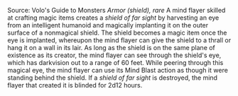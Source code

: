 Source: Volo's Guide to Monsters
*Armor (shield), rare*
A mind flayer skilled at crafting magic items creates a *shield of far sight* by harvesting an eye from an intelligent humanoid and magically implanting it on the outer surface of a nonmagical shield. The shield becomes a magic item once the eye is implanted, whereupon the mind flayer can give the shield to a thrall or hang it on a wall in its lair. As long as the shield is on the same plane of existence as its creator, the mind flayer can see through the shield's eye, which has darkvision out to a range of 60 feet. While peering through this magical eye, the mind flayer can use its Mind Blast action as though it were standing behind the shield.
If a *shield of far sight* is destroyed, the mind flayer that created it is blinded for 2d12 hours.